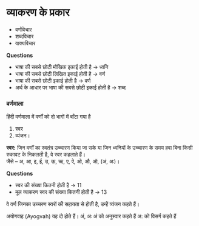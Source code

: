 
# व्याकरण के प्रकार
* वर्णविचार
* शब्दविचार
* वाक्यविचार

__Questions__

* भाषा की सबसे छोटी मौखिक इकाई होती है  -> ध्वनि
* भाषा की सबसे छोटी लिखित इकाई होती है  -> वर्ण
* भाषा की सबसे छोटी इकाई होती है  -> वर्ण
* अर्थ के आधार पर भाषा की सबसे छोटी इकाई होती है  -> शब्द

### वर्णमाला
हिंदी वर्णमाला में वर्णों को दो भागों में बाँटा गया है<br>
1. स्वर <br>
2. व्यंजन।<br>

__स्वर:__ जिन वर्णों का स्वतंत्र उच्चारण किया जा सके या जिन ध्वनियों के उच्चारण के समय हवा बिना किसी रुकावट के निकलती है, वे स्वर कहलाते हैं। <br>
जैसे – अ, आ, इ, ई, उ, ऊ, ऋ, ए, ऐ, ओ, औ, ऑ, (अं, अः)।<br>

__Questions__
* स्वर की संख्या कितनी होती है  -> 11
* मूल व्याकरण स्वर की संख्या कितनी होती है  -> 13




वे वर्ण जिनका उच्चरण स्वरों की सहायता से होती है, उन्हें व्यंजन कहते हैं।

अयोगवाह (Ayogvah)
यह दो होते हैं।
अं, अः
अं को अनुस्वार कहते हैं
अ: को विसर्ग कहते हैं
